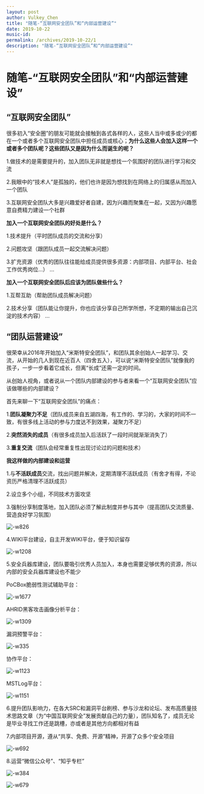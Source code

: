 ```yaml
---
layout: post
author: Vulkey_Chen
title: "随笔-“互联网安全团队”和“内部运营建设”"
date: 2019-10-22
music-id: 
permalink: /archives/2019-10-22/1
description: "随笔-“互联网安全团队”和“内部运营建设”"
---
```


# 随笔-“互联网安全团队”和“内部运营建设”

## “互联网安全团队”

很多初入“安全圈”的朋友可能就会接触到各式各样的人，这些人当中或多或少的都在一个或者多个互联网安全团队中担任成员或核心；**为什么这些人会加入这样一个或者多个团队呢？这些团队又是因为什么而诞生的呢？**

1.做技术的是需要提升的，加入团队无非就是想找一个氛围好的团队进行学习和交流

2.我眼中的“技术人”是孤独的，他们也许是因为想找到在网络上的归属感从而加入一个团队

3.互联网安全团队大多是兴趣爱好者自建，因为兴趣而聚集在一起，又因为兴趣愿意自费精力建设一个社群

**加入一个互联网安全团队的好处是什么？**

1.技术提升（平时团队成员的交流和分享）

2.问题攻坚（跟团队成员一起交流解决问题）

3.扩充资源（优秀的团队往往能给成员提供很多资源：内部项目、内部平台、社会工作优秀岗位...）
...

**加入一个互联网安全团队后应该为团队做些什么？**

1.互帮互助（帮助团队成员解决问题）

2.技术分享（团队能让你提升，你也应该分享自己所学所想，不定期的输出自己沉淀的技术内容）
...

## “团队运营建设”

很荣幸从2016年开始加入“米斯特安全团队”，和团队其余创始人一起学习、交流，从开始的几人到现在近百人（四舍五入），可以说“米斯特安全团队”就像我的孩子，一步一步看着它成长，但离“长成”还需一定的时间。

从创始人视角，或者说从一个团队内部建设的参与者来看一个“互联网安全团队”应该做哪些的内部建设？

首先来聊一下“互联网安全团队”的痛点：

1.**团队凝聚力不足**（团队成员来自五湖四海，有工作的、学习的，大家的时间不一致，有很多线上活动的参与力度达不到效果，凝聚力不足）

2.**突然消失的成员**（有很多成员加入后活跃了一段时间就渐渐消失了）

3.**重复交流**（团队会经常重复性出现讨论过的问题和技术）

**我这样做的内部建设和运营**

1.与**不活跃成员**交流，找出问题并解决，定期清理不活跃成员（有舍才有得，不论资历严格清理不活跃成员）

2.设立多个小组，不同技术方面攻坚

3.强制分享制度落地，加入团队必须了解此制度并参与其中（提高团队交流质量、营造良好学习氛围）

![-w826](https://vulkey.oss-cn-hangzhou.aliyuncs.com/2019-10-22/15717380077758.jpg)


4.WIKI平台建设，自主开发WIKI平台，便于知识留存

![-w1208](https://vulkey.oss-cn-hangzhou.aliyuncs.com/2019-10-22/15717380635715.jpg)

5.安全兵器库建设，团队要吸引优秀人员加入，本身也需要足够优秀的资源，所以内部的安全兵器库建设也不能少

PoCBox脆弱性测试辅助平台：

![-w1677](https://vulkey.oss-cn-hangzhou.aliyuncs.com/2019-10-22/15717381946944.jpg)

AHRID黑客攻击画像分析平台：

![-w1309](https://vulkey.oss-cn-hangzhou.aliyuncs.com/2019-10-22/15717382820935.jpg)

漏洞预警平台：

![-w335](https://vulkey.oss-cn-hangzhou.aliyuncs.com/2019-10-22/15717383054304.jpg)

协作平台：

![-w1123](https://vulkey.oss-cn-hangzhou.aliyuncs.com/2019-10-22/15717383304951.jpg)

MSTLog平台：

![-w1151](https://vulkey.oss-cn-hangzhou.aliyuncs.com/2019-10-22/15717386585719.jpg)

6.提升团队影响力，在各大SRC和漏洞平台刷榜、参与沙龙和论坛、发布高质量技术思路文章（为“中国互联网安全”发展贡献自己的力量），团队知名了，成员无论是毕业寻找工作还是跳槽，亦或者是其他方向都相对有益

7.内部项目开源，遵从“共享、免费、开源”精神，开源了众多个安全项目

![-w692](https://vulkey.oss-cn-hangzhou.aliyuncs.com/2019-10-22/15717389356000.jpg)

8.运营“微信公众号”、“知乎专栏”

![-w384](https://vulkey.oss-cn-hangzhou.aliyuncs.com/2019-10-22/15717392332175.jpg)

![-w679](https://vulkey.oss-cn-hangzhou.aliyuncs.com/2019-10-22/15717392573147.jpg)